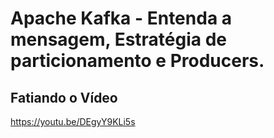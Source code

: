 # Apache Kafka - Entenda a mensagem, Estratégia de particionamento e Producers.

## Fatiando o Vídeo

https://youtu.be/DEgyY9KLi5s